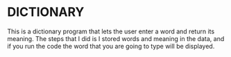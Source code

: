 # DICTIONARY
This is a dictionary program that lets the user enter a word and return its meaning. The steps that I did is  I stored words and meaning in the data, and if you run the code the word that you are going to type will be displayed. 

